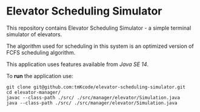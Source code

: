 # Elevator Scheduling Simulator

This repository contains Elevator Scheduling Simulator - a simple terminal simulator of elevators.

The algorithm used for scheduling in this system is an optimized version of FCFS scheduling algorithm.

This application uses features available from _Java SE 14_.

To **run** the application use:
```shell
git clone git@github.com:tmKcode/elevator-scheduling-simulator.git
cd elevator-manager/
javac --class-path ./src/ ./src/manager/elevator/Simulation.java
java --class-path ./src/ ./src/manager/elevator/Simulation.java
```
